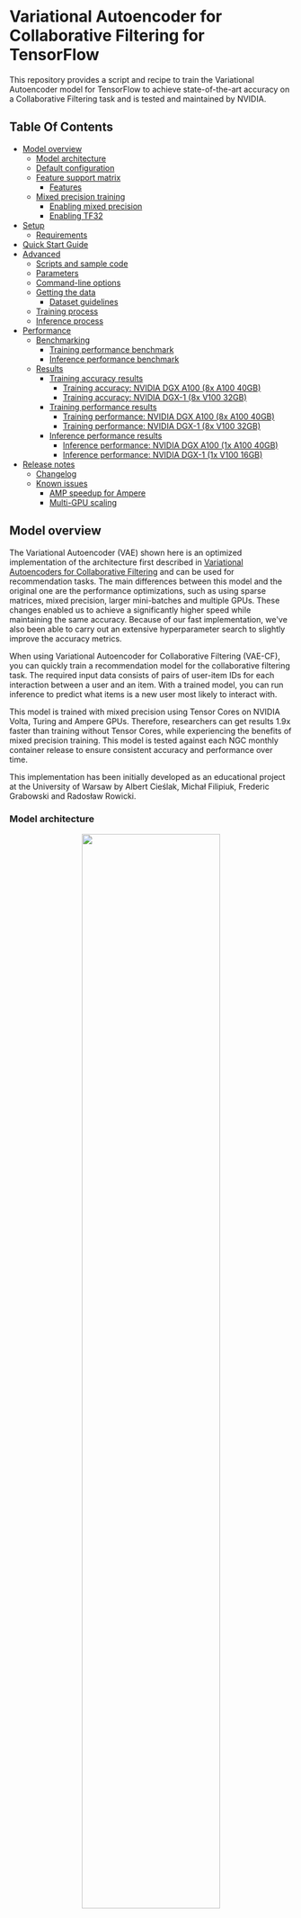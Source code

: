 # Variational Autoencoder for Collaborative Filtering for TensorFlow

This repository provides a script and recipe to train the Variational Autoencoder model for TensorFlow to achieve state-of-the-art accuracy on a Collaborative Filtering task and is tested and maintained by NVIDIA.

## Table Of Contents

  * [Model overview](#model-overview)
     * [Model architecture](#model-architecture)
     * [Default configuration](#default-configuration)
     * [Feature support matrix](#feature-support-matrix)
        * [Features](#features)
     * [Mixed precision training](#mixed-precision-training)
        * [Enabling mixed precision](#enabling-mixed-precision)
        * [Enabling TF32](#enabling-tf32)
  * [Setup](#setup)
     * [Requirements](#requirements)
  * [Quick Start Guide](#quick-start-guide)
  * [Advanced](#advanced)
     * [Scripts and sample code](#scripts-and-sample-code)
     * [Parameters](#parameters)
     * [Command-line options](#command-line-options)
     * [Getting the data](#getting-the-data)
        * [Dataset guidelines](#dataset-guidelines)
     * [Training process](#training-process)
     * [Inference process](#inference-process)
  * [Performance](#performance)
     * [Benchmarking](#benchmarking)
        * [Training performance benchmark](#training-performance-benchmark)
        * [Inference performance benchmark](#inference-performance-benchmark)
     * [Results](#results)
        * [Training accuracy results](#training-accuracy-results)
           * [Training accuracy: NVIDIA DGX A100 (8x A100 40GB)](#training-accuracy-nvidia-dgx-a100-8x-a100-40gb)
           * [Training accuracy: NVIDIA DGX-1 (8x V100 32GB)](#training-accuracy-nvidia-dgx-1-8x-v100-32gb)
        * [Training performance results](#training-performance-results)
           * [Training performance: NVIDIA DGX A100 (8x A100 40GB)](#training-performance-nvidia-dgx-a100-8x-a100-40gb)
           * [Training performance: NVIDIA DGX-1 (8x V100 32GB)](#training-performance-nvidia-dgx-1-8x-v100-32gb)
        * [Inference performance results](#inference-performance-results)
           * [Inference performance: NVIDIA DGX A100 (1x A100 40GB)](#inference-performance-nvidia-dgx-a100-1x-a100-40gb)
           * [Inference performance: NVIDIA DGX-1 (1x V100 16GB)](#inference-performance-nvidia-dgx-1-1x-v100-16gb)
  * [Release notes](#release-notes)
     * [Changelog](#changelog)
     * [Known issues](#known-issues)
        * [AMP speedup for Ampere](#amp-speedup-for-ampere)
        * [Multi-GPU scaling](#multi-gpu-scaling)


## Model overview

The Variational Autoencoder (VAE) shown here is an optimized implementation of the architecture first described in [Variational Autoencoders for Collaborative Filtering](https://arxiv.org/abs/1802.05814) and can be used for recommendation tasks. The main differences between this model and the original one are the performance optimizations, such as using sparse matrices, mixed precision, larger mini-batches and multiple GPUs. These changes enabled us to achieve a significantly higher speed while maintaining the same accuracy. Because of our fast implementation, we've also been able to carry out an extensive hyperparameter search to slightly improve the accuracy metrics.

When using Variational Autoencoder for Collaborative Filtering (VAE-CF), you can quickly train a recommendation model for the collaborative filtering task. The required input data consists of pairs of user-item IDs for each interaction between a user and an item. With a trained model, you can run inference to predict what items is a new user most likely to interact with.

This model is trained with mixed precision using Tensor Cores on NVIDIA Volta, Turing and Ampere GPUs. Therefore, researchers can get results 1.9x faster than training without Tensor Cores, while experiencing the benefits of mixed precision training. This model is tested against each NGC monthly container release to ensure consistent accuracy and performance over time.

This implementation has been initially developed as an educational project at the University of Warsaw by Albert Cieślak, Michał Filipiuk, Frederic Grabowski and Radosław Rowicki.

### Model architecture

<p align="center">
   <img width="70%" src="images/autoencoder.png" />
   <br>
   Figure 1. The architecture of the VAE-CF model </p>


The Variational Autoencoder is a neural network that provides collaborative filtering based on implicit feedback. Specifically, it provides product recommendations based on user and item interactions. The training data for this model should contain a sequence of (user ID, item ID) pairs indicating that the specified user has interacted with the specified item.

The model consists of two parts: the encoder and the decoder.
The encoder transforms the vector, which contains the interactions for a specific user, into a *n*-dimensional variational distribution. We can then use this variational distribution to obtain a latent representation of a user.
This latent representation is then fed into the decoder. The result is a vector of item interaction probabilities for a particular user.

### Default configuration

The following features were implemented in this model:
- Sparse matrix support
- Data-parallel multi-GPU training
- Dynamic loss scaling with backoff for tensor cores (mixed precision) training

### Feature support matrix

The following features are supported by this model:

| Feature               | VAE-CF
|-----------------------|--------------------------
|Horovod Multi-GPU (NCCL)          |     Yes
|Automatic mixed precision (AMP)   |     Yes

#### Features

Horovod:  
Horovod is a distributed training framework for TensorFlow, Keras, PyTorch and MXNet. The goal of Horovod is to make distributed deep learning fast and easy to use. For more information about how to get started with Horovod, see the [Horovod: Official repository](https://github.com/horovod/horovod).

Multi-GPU training with Horovod:  
Our model uses Horovod to implement efficient multi-GPU training with NCCL. For details, see example sources in this repository or see the [TensorFlow tutorial](https://github.com/horovod/horovod/#usage).


### Mixed precision training

Mixed precision is the combined use of different numerical precisions in a computational method. [Mixed precision](https://arxiv.org/abs/1710.03740) training offers significant computational speedup by performing operations in half-precision format, while storing minimal information in single-precision to retain as much information as possible in critical parts of the network. Since the introduction of [Tensor Cores](https://developer.nvidia.com/tensor-cores) in Volta, and following with both the Turing and Ampere architectures, significant training speedups are experienced by switching to mixed precision -- up to 3x overall speedup on the most arithmetically intense model architectures. Using mixed precision training requires two steps:
1.  Porting the model to use the FP16 data type where appropriate.
2.  Adding loss scaling to preserve small gradient values.

This can now be achieved using Automatic Mixed Precision (AMP) for TensorFlow to enable the full [mixed precision methodology](https://docs.nvidia.com/deeplearning/sdk/mixed-precision-training/index.html#tensorflow) in your existing TensorFlow model code.  AMP enables mixed precision training on Volta, Turing, and NVIDIA Ampere GPU architectures automatically. The TensorFlow framework code makes all necessary model changes internally.

In TF-AMP, the computational graph is optimized to use as few casts as necessary and maximize the use of FP16, and the loss scaling is automatically applied inside of supported optimizers. AMP can be configured to work with the existing tf.contrib loss scaling manager by disabling the AMP scaling with a single environment variable to perform only the automatic mixed-precision optimization. It accomplishes this by automatically rewriting all computation graphs with the necessary operations to enable mixed precision training and automatic loss scaling.


For information about:
-   How to train using mixed precision, see the [Mixed Precision Training](https://arxiv.org/abs/1710.03740) paper and [Training With Mixed Precision](https://docs.nvidia.com/deeplearning/sdk/mixed-precision-training/index.html) documentation.
-   Techniques used for mixed precision training, see the [Mixed-Precision Training of Deep Neural Networks](https://devblogs.nvidia.com/mixed-precision-training-deep-neural-networks/) blog.
-   How to access and enable AMP for TensorFlow, see [Using TF-AMP](https://docs.nvidia.com/deeplearning/dgx/tensorflow-user-guide/index.html#tfamp) from the TensorFlow User Guide.


#### Enabling mixed precision

Mixed precision is enabled in TensorFlow by using the Automatic Mixed Precision (TF-AMP) extension which casts variables to half-precision upon retrieval, while storing variables in single-precision format. Furthermore, to preserve small gradient magnitudes in backpropagation, a [loss scaling](https://docs.nvidia.com/deeplearning/sdk/mixed-precision-training/index.html#lossscaling) step must be included when applying gradients. In TensorFlow, loss scaling can be applied statically by using simple multiplication of loss by a constant value or automatically, by TF-AMP. Automatic mixed precision makes all the adjustments internally in TensorFlow, providing two benefits over manual operations. First, programmers need not modify network model code, reducing development and maintenance effort. Second, using AMP maintains forward and backward compatibility with all the APIs for defining and running TensorFlow models.

To enable mixed precision, you can simply add the values to the environmental variables inside your training script:
- Enable TF-AMP graph rewrite:
```
  os.environ["TF_ENABLE_AUTO_MIXED_PRECISION_GRAPH_REWRITE"] = '1'
```

- Enable Automated Mixed Precision:
```
  os.environ['TF_ENABLE_AUTO_MIXED_PRECISION'] = '1'
```


To enable mixed precision in VAE-CF, run the `main.py` script with the `--amp` flag.

#### Enabling TF32

TensorFloat-32 (TF32) is the new math mode in [NVIDIA A100](https://www.nvidia.com/en-us/data-center/a100/) GPUs for handling the matrix math also called tensor operations. TF32 running on Tensor Cores in A100 GPUs can provide up to 10x speedups compared to single-precision floating-point math (FP32) on Volta GPUs. 

TF32 Tensor Cores can speed up networks using FP32, typically with no loss of accuracy. It is more robust than FP16 for models which require high dynamic range for weights or activations.

For more information, refer to the [TensorFloat-32 in the A100 GPU Accelerates AI Training, HPC up to 20x](https://blogs.nvidia.com/blog/2020/05/14/tensorfloat-32-precision-format/) blog post.

TF32 is supported in the NVIDIA Ampere GPU architecture and is enabled by default.



## Setup

The following section lists the requirements that you need to meet in order to start training the VAE-CF model.

### Requirements

This repository contains Dockerfile which extends the Tensorflow NGC container and encapsulates some dependencies. Aside from these dependencies, ensure you have the following components:
-   [NVIDIA Docker](https://github.com/NVIDIA/nvidia-docker)
-   TensorFlow-1 20.06+ NGC container
-   Supported GPUs:
    - [NVIDIA Volta architecture](https://www.nvidia.com/en-us/data-center/volta-gpu-architecture/)
    - [NVIDIA Turing architecture](https://www.nvidia.com/en-us/geforce/turing/)
    - [NVIDIA Ampere architecture](https://www.nvidia.com/en-us/data-center/nvidia-ampere-gpu-architecture/)

For more information about how to get started with NGC containers, see the following sections from the NVIDIA GPU Cloud Documentation and the Deep Learning Documentation:
-   [Getting Started Using NVIDIA GPU Cloud](https://docs.nvidia.com/ngc/ngc-getting-started-guide/index.html)
-   [Accessing And Pulling From The NGC Container Registry](https://docs.nvidia.com/deeplearning/frameworks/user-guide/index.html#accessing_registry)
-   [Running TensorFlow](https://docs.nvidia.com/deeplearning/frameworks/tensorflow-release-notes/running.html#running)

For those unable to use the TensorFlow NGC container, to set up the required environment or create your own container, see the versioned [NVIDIA Container Support Matrix](https://docs.nvidia.com/deeplearning/frameworks/support-matrix/index.html).

## Quick Start Guide

To train your model using mixed or TF32 precision with Tensor Cores or using FP32, perform the following steps using the default parameters of the VAE-CF model on the [MovieLens 20m dataset](https://grouplens.org/datasets/movielens/20m/). For the specifics concerning training and inference, see the [Advanced](#advanced) section.

1. Clone the repository.
   git clone https://github.com/NVIDIA/DeepLearningExamples
   cd DeepLearningExamples/Tensorflow/Recommendation/VAE_CF
   ```

2. Build the VAE TensorFlow NGC container.

   ```bash
   docker build . -t vae
   ```

3. Launch the VAE-CF TensorFlow Docker container.

   ```bash
   docker run -it --rm --runtime=nvidia -v /data/vae-cf:/data vae /bin/bash
   ```

4. Downloading the dataset: Here we use the [MovieLens 20m dataset](https://grouplens.org/datasets/movielens/20m/).

    * If you do not have the dataset downloaded: Run the commands below to download and extract the MovieLens dataset to the ```/data/ml-20m/extracted/``` folder.
       ```
       cd /data
       mkdir ml-20m
       cd ml-20m
       mkdir extracted
       cd extracted
       wget http://files.grouplens.org/datasets/movielens/ml-20m.zip
       unzip ml-20m.zip
       ```
   
    * If you already have the dataset downloaded and unzipped elsewhere: Run the below commands to first exit the current VAE-CF Docker container and then Restart the VAE-CF Docker Container (like in Step 3 above) by mounting the MovieLens dataset location       
       ```
       exit
       docker run -it --rm --runtime=nvidia -v /data/vae-cf:/data -v <ml-20m folder path>:/data/ml-20m/extracted/ml-20m vae /bin/bash
       ```
       where, the unzipped MovieLens dataset is at ```<ml-20m folder path>```

5. Prepare the dataset.

   ```bash
   python prepare_dataset.py
   ```

6. Start training on 8 GPUs.

   ```bash
   mpirun --bind-to numa --allow-run-as-root -np 8 -H localhost:8 python main.py --train --amp --checkpoint_dir ./checkpoints
   ```

7. Start validation/evaluation.

   The model is exported to the default `model_dir` and can be loaded and tested using:
   ```bash
   python main.py --test --amp --checkpoint_dir ./checkpoints
   ```


## Advanced

The following sections provide greater details of the dataset, running training and inference, and the training results.

### Scripts and sample code

The `main.py` script provides an entry point to all the provided functionalities. This includes running training, testing and inference. The behavior of the script is controlled by command-line arguments listed below in the [Parameters](#parameters) section. The `prepare_dataset.py` script can be used to preprocess the MovieLens 20m dataset.

Most of the deep learning logic is implemented in the `vae/models` subdirectory. The `vae/load` subdirectory contains the code for preprocessing the dataset. The `vae/metrics` subdirectory provides functions for computing the validation metrics such as recall and [NDCG](https://en.wikipedia.org/wiki/Discounted_cumulative_gain#Normalized_DCG).

### Parameters

The most important command-line parameters include:
* `--data_dir` which specifies the directory inside the docker container where the data will be stored, overriding the default location ```/data```
* `--checkpoint_dir` which controls if and where the checkpoints will be stored
* `--amp` for enabling mixed precision training

There are also multiple parameters controlling the various hyperparameters of the training process, such as the learning rate, batch size etc.


### Command-line options

To see the full list of available options and their descriptions, use the `-h` or `--help` command-line option, for example:
```bash
python main.py --help

usage: main.py [-h] [--train] [--test] [--inference_benchmark]
               [--amp] [--epochs EPOCHS]
               [--batch_size_train BATCH_SIZE_TRAIN]
               [--batch_size_validation BATCH_SIZE_VALIDATION]
               [--validation_step VALIDATION_STEP]
               [--warm_up_epochs WARM_UP_EPOCHS]
               [--total_anneal_steps TOTAL_ANNEAL_STEPS]
               [--anneal_cap ANNEAL_CAP] [--lam LAM] [--lr LR] [--beta1 BETA1]
               [--beta2 BETA2] [--top_results TOP_RESULTS] [--xla] [--trace]
               [--activation ACTIVATION] [--log_path LOG_PATH] [--seed SEED]
               [--data_dir DATA_DIR] [--checkpoint_dir CHECKPOINT_DIR]

Train a Variational Autoencoder for Collaborative Filtering in TensorFlow

optional arguments:
  -h, --help            show this help message and exit
  --train               Run training of VAE
  --test                Run validation of VAE
  --inference_benchmark
                        Benchmark the inference throughput and latency
  --amp          Enable Automatic Mixed Precision
  --epochs EPOCHS       Number of epochs to train
  --batch_size_train BATCH_SIZE_TRAIN
                        Global batch size for training
  --batch_size_validation BATCH_SIZE_VALIDATION
                        Used both for validation and testing
  --validation_step VALIDATION_STEP
                        Train epochs for one validation
  --warm_up_epochs WARM_UP_EPOCHS
                        Number of epochs to omit during benchmark
  --total_anneal_steps TOTAL_ANNEAL_STEPS
                        Number of annealing steps
  --anneal_cap ANNEAL_CAP
                        Annealing cap
  --lam LAM             Regularization parameter
  --lr LR               Learning rate
  --beta1 BETA1         Adam beta1
  --beta2 BETA2         Adam beta2
  --top_results TOP_RESULTS
                        Number of results to be recommended
  --xla                 Enable XLA
  --trace               Save profiling traces
  --activation ACTIVATION
                        Activation function
  --log_path LOG_PATH   Path to the detailed JSON log from to be created
  --seed SEED           Random seed for TensorFlow and numpy
  --data_dir DATA_DIR   Directory for storing the training data
  --checkpoint_dir CHECKPOINT_DIR
                        Path for saving a checkpoint after the training

```


### Getting the data

The VA-CF model was trained on the [MovieLens 20M dataset](https://grouplens.org/datasets/movielens/20m/). The dataset can be preprocessed simply by running: `python prepare_dataset.py` in the Docker container. By default, the dataset will be stored in the `/data` directory. If you want to store the data in a different location, you can pass the desired location to the `--data_dir` argument.

#### Dataset guidelines

As a Collaborative Filtering model, VAE-CF only uses information about which user interacted with which item. For the MovieLens dataset, this means that a particular user has positively reviewed a particular movie. VAE-CF can be adapted to any other collaborative filtering task. The input to the model is generally a list of all interactions between users and items. One column of the CSV should contain user IDs, while the other should contain item IDs. Preprocessing for the MovieLens 20M dataset is provided in the `vae/load/preprocessing.py` file.


### Training process

The training can be started by running the `main.py` script with the `train` argument. The resulting checkpoints containing the trained model weights are then stored in the directory specified by the `--checkpoint_dir` directory (by default no checkpoints are saved).

Additionally, a command-line argument called `--results_dir` (by default `None`) specifies where to save the following statistics in a JSON format:
1) a complete list of command-line arguments saved as `<results_dir>/args.json`, and
2) a dictionary of validation metrics and performance metrics recorded during training.

The main validation metric used is [NDCG@100](https://en.wikipedia.org/wiki/Discounted_cumulative_gain#Normalized_DCG). Following the original VAE-CF paper we also report numbers for Recall@20 and Recall@50.

Multi-GPU training uses horovod.

Mixed precision support is controlled by the `--amp` command-line flag. It enables TensorFlow’s Automatic Mixed Precision mode.


### Inference process

Inference on a trained model can be run by passing the `--inference_benchmark` argument to the main.py script

```
python main.py --inference_benchmark [--amp] --checkpoint_dir ./checkpoints
```
This will generate a user with a collection of random items that they interacted with and run inference for that user multiple times to measure latency and throughput.

## Performance

The performance measurements in this document were conducted at the time of publication and may not reflect the performance achieved from NVIDIA’s latest software release. For the most up-to-date performance measurements, go to [NVIDIA Data Center Deep Learning Product Performance](https://developer.nvidia.com/deep-learning-performance-training-inference).

### Benchmarking

The following section shows how to run benchmarks measuring the model performance in training and inference modes.

#### Training performance benchmark


To benchmark the training performance, run:
```
mpirun --bind-to numa --allow-run-as-root -np 8 -H localhost:8 python main.py  --train [--amp]
```


#### Inference performance benchmark

To benchmark the inference performance, run:
```
python main.py --inference_benchmark [--amp]
```

### Results

The following sections provide details on how we achieved our performance and accuracy in training and inference.

#### Training accuracy results

All training performance results were obtained by running:
```
mpirun --bind-to numa --allow-run-as-root -np <gpus> -H localhost:8 python main.py  --train [--amp]
```
in the TensorFlow 20.06 NGC container. 


##### Training accuracy: NVIDIA DGX A100 (8x A100 40GB)

| GPUs    | Batch size / GPU    | Accuracy - TF32  | Accuracy - mixed precision  |   Time to train - TF32 [s] |  Time to train - mixed precision [s] | Time to train speedup (TF32 to mixed precision)
|-------:|-----------------:|-------------:|-----------:|----------------:|--------------:|---------------:|
|      1 |       24,576 |         0.430298 |       0.430398 |     112.8  |    109.4 |           1.03 |
|      8 |        3,072 |         0.430897 |       0.430353 |      25.9 |     30.4 |           0.85 |

##### Training accuracy: NVIDIA DGX-1 (8x V100 32GB)

| GPUs | Batch size / GPU | Accuracy - FP32 | Accuracy - mixed precision  | Time to train - FP32 [s] |  Time to train - mixed precision [s] | Time to train speedup (FP32 to mixed precision) |
|-------:|-----------------:|-------------:|-----------:|----------------:|--------------:|---------------:|
|      1 |       24,576 |         0.430592 |       0.430525 |     346.5 |   186.5  |           1.86 |
|      8 |        3,072 |         0.430753 |       0.431202 |      59.1 |    42.2 |           1.40  |


#### Training performance results

Performance numbers below show throughput in users processed per second. They were averaged over an entire training run.

##### Training performance: NVIDIA DGX A100 (8x A100 40GB)

| GPUs   | Batch size / GPU | Throughput - TF32  | Throughput - mixed precision    | Throughput speedup (TF32 - mixed precision)   | Strong scaling - TF32    | Strong scaling - mixed precision
|-------:|------------:|-------------------:|-----------------:|---------------------:|---:|---:|
|      1 |       24,576 |    354,032   |         365,474   |                 1.03 | 1    | 1    |
|      8 |        3,072 |    1,660,700 |         1,409,770 |                 0.85 | 4.69 | 3.86 |

##### Training performance: NVIDIA DGX-1 (8x V100 32GB)

| GPUs   | Batch size / GPU   | Throughput - FP32    | Throughput - mixed precision    | Throughput speedup (FP32 - mixed precision)   | Strong scaling - FP32    | Strong scaling - mixed precision |
|-------:|------------:|-------------------:|-----------------:|---------------------:|---:|---:|
|      1 |       24,576 |             114,125 | 213,283        |                 1.87 | 1 | 1 |
|      8 |        3,072 |             697,628 |      1,001,210 |                 1.44 | 6.11 | 4.69 |

#### Inference performance results

Our results were obtained by running:
```
python main.py  --inference_benchmark [--amp]
```
in the TensorFlow 20.06 NGC container.

We use users processed per second as a throughput metric for measuring inference performance.
All latency numbers are in seconds.

##### Inference performance: NVIDIA DGX A100 (1x A100 40GB)
TF32

|   Batch size |   Throughput Avg |   Latency Avg |   Latency 90% |   Latency 95% |   Latency 99%  |
|-------------:|-----------------:|--------------:|--------------:|--------------:|---------------:|
| 1 | 1181 | 0.000847 | 0.000863 | 0.000871 | 0.000901 |

FP16

|   Batch size |   Throughput Avg |   Latency Avg |   Latency 90% |   Latency 95% |   Latency 99%  |
|-------------:|-----------------:|--------------:|--------------:|--------------:|---------------:|
| 1 | 1215 | 0.000823 | 0.000858 | 0.000864 | 0.000877 |

##### Inference performance: NVIDIA DGX-1 (1x V100 16GB)

FP32

|   Batch size |   Throughput Avg |   Latency Avg |   Latency 90% |   Latency 95% |   Latency 99%  |
|-------------:|-----------------:|--------------:|--------------:|--------------:|---------------:|
|   1 | 718 |  0.001392 |   0.001443 | 0.001458 | 0.001499 |


FP16

|   Batch size |   Throughput Avg |   Latency Avg |   Latency 90% |   Latency 95% |   Latency 99%  |
|-------------:|-----------------:|--------------:|--------------:|--------------:|---------------:|
| 1 |   707 | 0.001413 | 0.001511 | 0.001543 | 0.001622 |

## Release notes

### Changelog

July 2020
- Updated with Ampere convergence and performance results

November 2019
- Initial release

### Known issues

#### AMP speedup for Ampere

In this model the TF32 precision can in some cases be as fast as the FP16 precision on Ampere GPUs.
This is because TF32 also uses Tensor Cores and doesn't need any additional logic 
such as maintaining FP32 master weights and casts.
However, please note that VAE-CF is, by modern recommender standards, a very small model.
Larger models should still see significant benefits of using FP16 math. 

#### Multi-GPU scaling

We benchmark this implementation on the ML-20m dataset so that our results are comparable to the original VAE-CF paper. We also use the same neural network architecture. As a consequence, the ratio of communication to computation is relatively large. This means that although using multiple GPUs speeds up the training substantially, the scaling efficiency is worse from what one would expect if using a larger model and a more realistic dataset.

